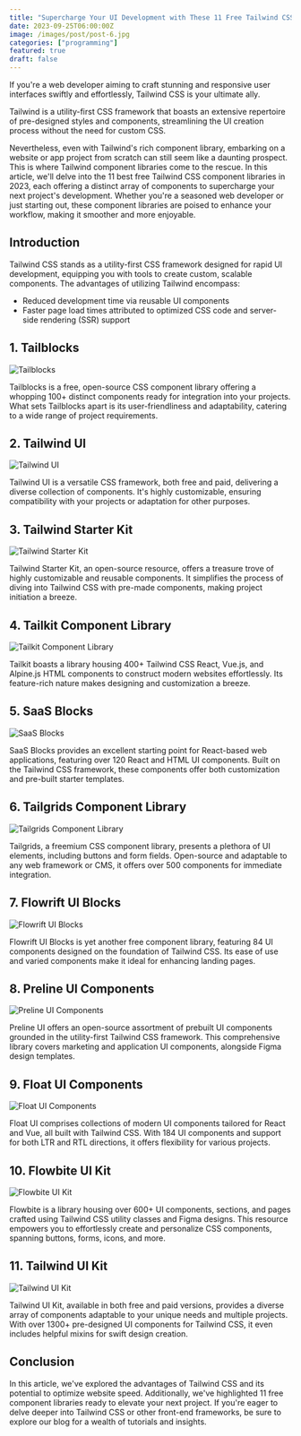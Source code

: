 ```yaml
---
title: "Supercharge Your UI Development with These 11 Free Tailwind CSS Component Libraries"
date: 2023-09-25T06:00:00Z
image: /images/post/post-6.jpg
categories: ["programming"]
featured: true
draft: false
---
```


If you're a web developer aiming to craft stunning and responsive user interfaces swiftly and effortlessly, Tailwind CSS is your ultimate ally.

Tailwind is a utility-first CSS framework that boasts an extensive repertoire of pre-designed styles and components, streamlining the UI creation process without the need for custom CSS.

Nevertheless, even with Tailwind's rich component library, embarking on a website or app project from scratch can still seem like a daunting prospect. This is where Tailwind component libraries come to the rescue. In this article, we'll delve into the 11 best free Tailwind CSS component libraries in 2023, each offering a distinct array of components to supercharge your next project's development. Whether you're a seasoned web developer or just starting out, these component libraries are poised to enhance your workflow, making it smoother and more enjoyable.

## Introduction

Tailwind CSS stands as a utility-first CSS framework designed for rapid UI development, equipping you with tools to create custom, scalable components. The advantages of utilizing Tailwind encompass:

- Reduced development time via reusable UI components
- Faster page load times attributed to optimized CSS code and server-side rendering (SSR) support

## 1. Tailblocks

![Tailblocks](https://miro.medium.com/v2/resize:fit:1100/format:webp/1*CqZxTCLbhaLsASaTPIK9gg.png)

Tailblocks is a free, open-source CSS component library offering a whopping 100+ distinct components ready for integration into your projects. What sets Tailblocks apart is its user-friendliness and adaptability, catering to a wide range of project requirements.

## 2. Tailwind UI

![Tailwind UI](https://miro.medium.com/v2/resize:fit:1100/format:webp/1*biPHg3862glCOt-bLYqzmQ.png)

Tailwind UI is a versatile CSS framework, both free and paid, delivering a diverse collection of components. It's highly customizable, ensuring compatibility with your projects or adaptation for other purposes.

## 3. Tailwind Starter Kit

![Tailwind Starter Kit](https://miro.medium.com/v2/resize:fit:1100/format:webp/1*mjBbDCsKBnNqJ7MILVtCIQ.png)

Tailwind Starter Kit, an open-source resource, offers a treasure trove of highly customizable and reusable components. It simplifies the process of diving into Tailwind CSS with pre-made components, making project initiation a breeze.

## 4. Tailkit Component Library

![Tailkit Component Library](https://miro.medium.com/v2/resize:fit:1100/format:webp/1*vprr3Byf6ZtlvCOK__KF3Q.jpeg)

Tailkit boasts a library housing 400+ Tailwind CSS React, Vue.js, and Alpine.js HTML components to construct modern websites effortlessly. Its feature-rich nature makes designing and customization a breeze.

## 5. SaaS Blocks

![SaaS Blocks](https://miro.medium.com/v2/resize:fit:1100/format:webp/1*B_HBTDcYYc3RZc_LzAOOTQ.png)

SaaS Blocks provides an excellent starting point for React-based web applications, featuring over 120 React and HTML UI components. Built on the Tailwind CSS framework, these components offer both customization and pre-built starter templates.

## 6. Tailgrids Component Library

![Tailgrids Component Library](https://miro.medium.com/v2/resize:fit:1100/format:webp/1*SgemO7Hb82bloVTH-UH7eA.png)

Tailgrids, a freemium CSS component library, presents a plethora of UI elements, including buttons and form fields. Open-source and adaptable to any web framework or CMS, it offers over 500 components for immediate integration.

## 7. Flowrift UI Blocks

![Flowrift UI Blocks](https://miro.medium.com/v2/resize:fit:1100/format:webp/1*SgemO7Hb82bloVTH-UH7eA.png)

Flowrift UI Blocks is yet another free component library, featuring 84 UI components designed on the foundation of Tailwind CSS. Its ease of use and varied components make it ideal for enhancing landing pages.

## 8. Preline UI Components

![Preline UI Components](https://miro.medium.com/v2/resize:fit:1100/format:webp/1*44nHCeTuILZl9J0Zxnqifw.png)

Preline UI offers an open-source assortment of prebuilt UI components grounded in the utility-first Tailwind CSS framework. This comprehensive library covers marketing and application UI components, alongside Figma design templates.

## 9. Float UI Components

![Float UI Components](https://miro.medium.com/v2/resize:fit:1100/format:webp/1*gSRiiNRsk9Cy1lnPDgGdOg.png)

Float UI comprises collections of modern UI components tailored for React and Vue, all built with Tailwind CSS. With 184 UI components and support for both LTR and RTL directions, it offers flexibility for various projects.

## 10. Flowbite UI Kit

![Flowbite UI Kit](https://miro.medium.com/v2/resize:fit:1100/format:webp/1*Yh1G4aahOHcvcCJ_OJImkg.png)

Flowbite is a library housing over 600+ UI components, sections, and pages crafted using Tailwind CSS utility classes and Figma designs. This resource empowers you to effortlessly create and personalize CSS components, spanning buttons, forms, icons, and more.

## 11. Tailwind UI Kit

![Tailwind UI Kit](https://miro.medium.com/v2/resize:fit:1100/format:webp/1*8_awPhNnjoXxAkc7mWKHLA.png)

Tailwind UI Kit, available in both free and paid versions, provides a diverse array of components adaptable to your unique needs and multiple projects. With over 1300+ pre-designed UI components for Tailwind CSS, it even includes helpful mixins for swift design creation.

## Conclusion

In this article, we've explored the advantages of Tailwind CSS and its potential to optimize website speed. Additionally, we've highlighted 11 free component libraries ready to elevate your next project. If you're eager to delve deeper into Tailwind CSS or other front-end frameworks, be sure to explore our blog for a wealth of tutorials and insights.
